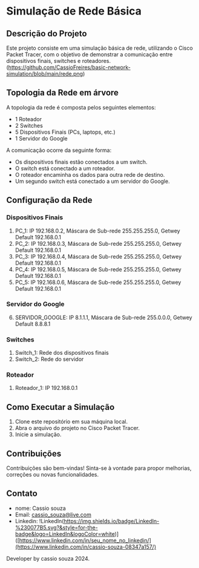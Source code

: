 # Simulação de Rede Básica

## Descrição do Projeto

Este projeto consiste em uma simulação básica de rede, utilizando o Cisco Packet Tracer, com o objetivo de demonstrar a comunicação entre dispositivos finais, switches e roteadores.
(https://github.com/CassioFreires/basic-network-simulation/blob/main/rede.png)

## Topologia da Rede em árvore

A topologia da rede é composta pelos seguintes elementos:

- 1 Roteador
- 2 Switches
- 5 Dispositivos Finais (PCs, laptops, etc.)
- 1 Servidor do Google

A comunicação ocorre da seguinte forma:

- Os dispositivos finais estão conectados a um switch.
- O switch está conectado a um roteador.
- O roteador encaminha os dados para outra rede de destino.
- Um segundo switch está conectado a um servidor do Google.

## Configuração da Rede

### Dispositivos Finais

1. PC_1: IP 192.168.0.2, Máscara de Sub-rede 255.255.255.0, Getwey Default 192.168.0.1
2. PC_2: IP 192.168.0.3, Máscara de Sub-rede 255.255.255.0, Getwey Default 192.168.0.1
3. PC_3: IP 192.168.0.4, Máscara de Sub-rede 255.255.255.0, Getwey Default 192.168.0.1
4. PC_4: IP 192.168.0.5, Máscara de Sub-rede 255.255.255.0, Getwey Default 192.168.0.1
5. PC_5: IP 192.168.0.6, Máscara de Sub-rede 255.255.255.0, Getwey Default 192.168.0.1

### Servidor do Google

6. SERVIDOR_GOOGLE: IP 8.1.1.1, Máscara de Sub-rede 255.0.0.0, Getwey Default 8.8.8.1

###  Switches
1. Switch_1: Rede dos dispositivos finais
2. Switch_2: Rede do servidor
 
### Roteador
1. Roteador_1: IP 192.168.0.1

## Como Executar a Simulação

1. Clone este repositório em sua máquina local.
2. Abra o arquivo do projeto no Cisco Packet Tracer.
3. Inicie a simulação.

## Contribuições

Contribuições são bem-vindas! Sinta-se à vontade para propor melhorias, correções ou novas funcionalidades.

## Contato

- nome: Cassio souza
- Email: cassio_souza@live.com
- Linkedin: !LinkedIn(https://img.shields.io/badge/LinkedIn-%230077B5.svg?&style=for-the-badge&logo=LinkedIn&logoColor=white)]([https://www.linkedin.com/in/seu_nome_no_linkedin/](https://www.linkedin.com/in/cassio-souza-08347a157/)

Developer by cassio souza 2024.
